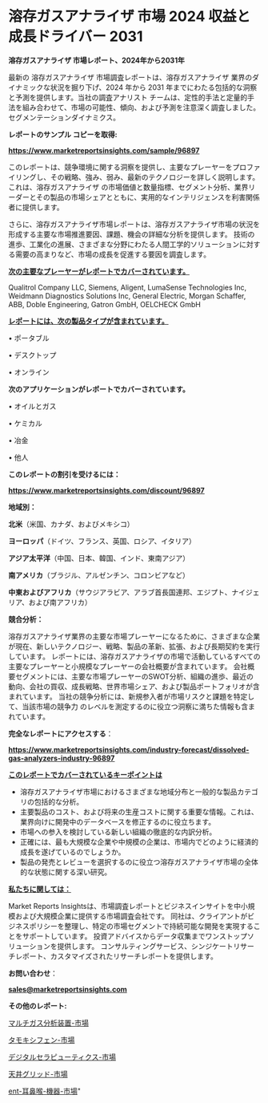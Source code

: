 # 溶存ガスアナライザ 市場 2024 収益と成長ドライバー 2031

<strong>溶存ガスアナライザ 市場レポート、2024年から2031年</strong>

最新の 溶存ガスアナライザ 市場調査レポートは、溶存ガスアナライザ 業界のダイナミックな状況を掘り下げ、2024 年から 2031 年までにわたる包括的な洞察と予測を提供します。当社の調査アナリスト チームは、定性的手法と定量的手法を組み合わせて、市場の可能性、傾向、および予測を注意深く調査しました。 セグメンテーションダイナミクス。



<strong>レポートのサンプル コピーを取得:</strong> <a href=https://www.marketreportsinsights.com/sample/96897>

<strong><u>https://www.marketreportsinsights.com/sample/96897</u></strong></a>

このレポートは、競争環境に関する洞察を提供し、主要なプレーヤーをプロファイリングし、その戦略、強み、弱み、最新のテクノロジーを詳しく説明します。 これは、溶存ガスアナライザ の市場価値と数量指標、セグメント分析、業界リーダーとその製品の市場シェアとともに、実用的なインテリジェンスを利害関係者に提供します。

さらに、溶存ガスアナライザ市場レポートは、溶存ガスアナライザ市場の状況を形成する主要な市場推進要因、課題、機会の詳細な分析を提供します。 技術の進歩、工業化の進展、さまざまな分野にわたる人間工学的ソリューションに対する需要の高まりなど、市場の成長を促進する要因を調査します。



<strong><u>次の主要なプレーヤーがレポートでカバーされています。</u></strong>

Qualitrol Company LLC, Siemens, Aligent, LumaSense Technologies Inc, Weidmann Diagnostics Solutions Inc, General Electric, Morgan Schaffer, ABB, Doble Engineering, Gatron GmbH, OELCHECK GmbH



<strong><u><b>レポートには、次の製品タイプが含まれています。</b></u></strong>

• ポータブル

• デスクトップ

• オンライン



<strong><b>次のアプリケーションがレポートでカバーされています。</b></strong>

• オイルとガス

• ケミカル

• 冶金

• 他人



<strong><b>このレポートの割引を受けるには：</b></strong><a href=https://www.marketreportsinsights.com/discount/96897>

<strong><u>https://www.marketreportsinsights.com/discount/96897</u></strong></a>



<strong>地域別：</strong>



<strong>北米</strong>（米国、カナダ、およびメキシコ）



<strong>ヨーロッパ</strong>（ドイツ、フランス、英国、ロシア、イタリア）



<strong>アジア太平洋</strong>（中国、日本、韓国、インド、東南アジア）



<strong>南アメリカ</strong>（ブラジル、アルゼンチン、コロンビアなど）



<strong>中東およびアフリカ</strong>（サウジアラビア、アラブ首長国連邦、エジプト、ナイジェリア、および南アフリカ）



<strong>競合分析：</strong>

溶存ガスアナライザ業界の主要な市場プレーヤーになるために、さまざまな企業が現在、新しいテクノロジー、戦略、製品の革新、拡張、および長期契約を実行しています。 レポートには、溶存ガスアナライザの市場で活動しているすべての主要なプレーヤーと小規模なプレーヤーの会社概要が含まれています。 会社概要セグメントには、主要な市場プレーヤーのSWOT分析、組織の進歩、最近の動向、会社の買収、成長戦略、世界市場シェア、および製品ポートフォリオが含まれています。 当社の競争分析には、新規参入者が市場リスクと課題を特定して、当該市場の競争力 のレベルを測定するのに役立つ洞察に満ちた情報も含まれています。



<strong>完全なレポートにアクセスする</strong>：

<a href=https://www.marketreportsinsights.com/industry-forecast/dissolved-gas-analyzers-industry-96897>

<strong><u>https://www.marketreportsinsights.com/industry-forecast/dissolved-gas-analyzers-industry-96897</u></strong></a>



<strong><u><b>このレポートでカバーされているキーポイントは</b></u></strong>
<ul>
  <li>溶存ガスアナライザ市場におけるさまざまな地域分布と一般的な製品カテゴリの包括的な分析。</li>
  <li>主要製品のコスト、および将来の生産コストに関する重要な情報。これは、業界向けに開発中のデータベースを修正するのに役立ちます。</li>
  <li>市場への参入を検討している新しい組織の徹底的な内訳分析。</li>
  <li>正確には、最も大規模な企業や中規模の企業は、市場内でどのように経済的成長を遂げているのでしょうか。</li>
  <li>製品の発売とレビューを選択するのに役立つ溶存ガスアナライザ市場の全体的な状態に関する深い研究。</li>
</ul>


<strong><u><b>私たちに関しては：</b></u></strong>

Market Reports Insightsは、市場調査レポートとビジネスインサイトを中小規模および大規模企業に提供する市場調査会社です。 同社は、クライアントがビジネスポリシーを整理し、特定の市場セグメントで持続可能な開発を実現することをサポートしています。 投資アドバイスからデータ収集までワンストップソリューションを提供します。 コンサルティングサービス、シンジケートリサーチレポート、カスタマイズされたリサーチレポートを提供します。



<strong><b>お問い合わせ</b></strong>：

<a href=mailto:sales@marketreportsinsights.com>

<strong><u>sales@marketreportsinsights.com</u></strong></a>



<strong>その他のレポート:</strong>

<a href=https://www.linkedin.com/pulse/マルチガス分析装置-市場-2030-年までの需要に焦点を当てた-2023-ld5mf/>マルチガス分析装置-市場</a>

<a href=https://www.linkedin.com/pulse/タモキシフェン-市場-2030-年までの需要に焦点を当てた-2023-年調査レポート-f8ctf/>タモキシフェン-市場</a>

<a href=https://www.linkedin.com/pulse/デジタルセラピューティクス-市場-2023-swot-分析と成長率-2030-nxqcf/>デジタルセラピューティクス-市場</a>

<a href=https://www.linkedin.com/pulse/天井グリッド-市場-2030-年までの需要に焦点を当てた-2023-年調査レポート-eyswf/>天井グリッド-市場</a>

<a href=https://www.linkedin.com/pulse/ent-耳鼻喉-機器-市場-2023-推進要因と成長機会-2030-1ptaf/>ent-耳鼻喉-機器-市場</a>"
